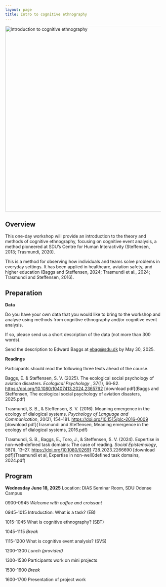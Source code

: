 ```yaml
---
layout: page
title: Intro to cognitive ethnography
---
```


<div class="text-center">
  <img src="{{ 'assets/img/cognitive_ethnography_poster.png' | relative_url }}" alt="Introduction to cognitive ethnography" width="600"/>
</div>

## Overview

This one-day workshop will provide an introduction to the theory and methods of cognitive ethnography, focusing on cognitive event analysis, a method pioneered at SDU’s Centre for Human Interactivity (Steffensen, 2013; Trasmundi, 2020).

This is a method for observing how individuals and teams solve problems in everyday settings. It has been applied in healthcare, aviation safety, and higher education (Baggs and Steffensen, 2024; Trasmundi et al., 2024; Trasmundi and Steffensen, 2016). 

## Preparation

**Data**

Do you have your own data that you would like to bring to the workshop and analyse using methods from cognitive ethnography and/or cognitive event analysis.

If so, please send us a short description of the data (not more than 300 words).

Send the description to Edward Baggs at ebag@sdu.dk by May 30, 2025.

**Readings**

Participants should read the following three texts ahead of the course.

Baggs, E. & Steffensen, S. V. (2025). The ecological social psychology of aviation disasters. _Ecological Psychology_
, 37(1), 66-82. https://doi.org/10.1080/10407413.2024.2365762
[download pdf](Baggs and Steffensen, The ecological social psychology of aviation disasters, 2025.pdf)

Trasmundi, S. B., & Steffensen, S. V. (2016). Meaning emergence in the ecology of dialogical
systems. _Psychology of Language and Communication_, 20(2), 154–181. https://doi.org/10.1515/plc-2016-0009
[download pdf](Trasmundi and Steffensen, Meaning emergence in the ecology of dialogical systems, 2016.pdf)

Trasmundi, S. B., Baggs, E., Toro, J., & Steffensen, S. V. (2024). Expertise in non-well-defined task
domains: The case of reading. _Social Epistemology_, 38(1), 13–27. https://doi.org/10.1080/02691
728.2023.2266690
[download pdf](Trasmundi et al, Expertise in non-well0defined task domains, 2024.pdf)

## Program

**Wednesday June 18, 2025**
Location: DIAS Seminar Room, SDU Odense Campus

0900-0945 _Welcome with coffee and croissant_

0945-1015 Introduction: What is a task? (EB)

1015-1045 What is cognitive ethnography? (SBT)

1045-1115 _Break_

1115-1200 What is cognitive event analysis? (SVS)

1200-1300 _Lunch (provided)_

1300-1530 Participants work on mini projects

1530-1600 _Break_

1600-1700 Presentation of project work

